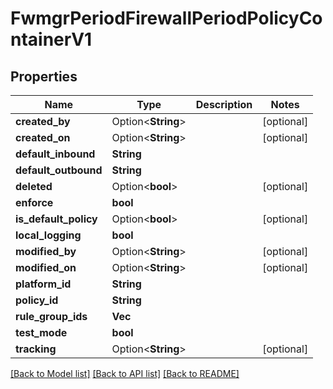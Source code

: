 # FwmgrPeriodFirewallPeriodPolicyContainerV1

## Properties

Name | Type | Description | Notes
------------ | ------------- | ------------- | -------------
**created_by** | Option<**String**> |  | [optional]
**created_on** | Option<**String**> |  | [optional]
**default_inbound** | **String** |  | 
**default_outbound** | **String** |  | 
**deleted** | Option<**bool**> |  | [optional]
**enforce** | **bool** |  | 
**is_default_policy** | Option<**bool**> |  | [optional]
**local_logging** | **bool** |  | 
**modified_by** | Option<**String**> |  | [optional]
**modified_on** | Option<**String**> |  | [optional]
**platform_id** | **String** |  | 
**policy_id** | **String** |  | 
**rule_group_ids** | **Vec<String>** |  | 
**test_mode** | **bool** |  | 
**tracking** | Option<**String**> |  | [optional]

[[Back to Model list]](../README.md#documentation-for-models) [[Back to API list]](../README.md#documentation-for-api-endpoints) [[Back to README]](../README.md)


